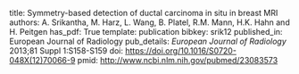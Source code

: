 title: Symmetry-based detection of ductal carcinoma in situ in breast MRI
authors: A. Srikantha, M. Harz, L. Wang, B. Platel, R.M. Mann, H.K. Hahn and H. Peitgen
has_pdf: True
template: publication
bibkey: srik12
published_in: European Journal of Radiology
pub_details: <i>European Journal of Radiology</i> 2013;81 Suppl 1:S158-S159
doi: https://doi.org/10.1016/S0720-048X(12)70066-9
pmid: http://www.ncbi.nlm.nih.gov/pubmed/23083573
